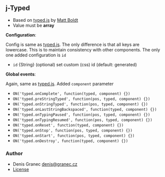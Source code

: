 ## j-Typed

- Based on [typed.js](https://github.com/mattboldt/typed.js/) by [Matt Boldt](https://github.com/mattboldt)
- Value must be __array__

__Configuration__:

Config is same as [typed.js](https://github.com/mattboldt/typed.js#customization). The only difference is that all keys are lowercase. This is to maintain consistency with other components. The only one added configuration is `id`

- `id` {String} (optional) set custom (css) id (default: generated)

__Global events__:

Again, same as [typed.js](https://github.com/mattboldt/typed.js#customization). Added `component` parameter

- `ON('typed.onComplete', function(typed, component) {})`
- `ON('typed.preStringTyped', function(pos, typed, component) {})`
- `ON('typed.onStringTyped', function(pos, typed, component) {})`
- `ON('typed.onLastStringBackspaced', function(typed, component) {})`
- `ON('typed.onTypingPaused', function(pos, typed, component) {})`
- `ON('typed.onTypingResumed', function(pos, typed, component) {})`
- `ON('typed.onReset', function(typed, component) {})`
- `ON('typed.onStop', function(pos, typed, component) {})`
- `ON('typed.onStart', function(pos, typed, component) {})`
- `ON('typed.onDestroy', function(typed, component) {})`

### Author

- Denis Granec <denis@granec.cz>
- [License](https://www.totaljs.com/licenses/)
